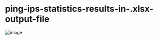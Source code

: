 # ping-ips-statistics-results-in-.xlsx-output-file

![image](https://github.com/user-attachments/assets/2d097d29-01f2-4cf7-8d7a-1717712c4f15)
